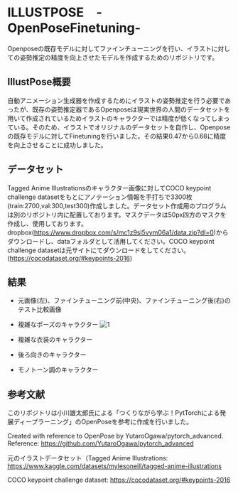 # ILLUSTPOSE　-OpenPoseFinetuning-
Openposeの既存モデルに対してファインチューニングを行い、イラストに対しての姿勢推定の精度を向上させたモデルを作成するためのリポジトリです。

## IllustPose概要
自動アニメーション生成器を作成するためにイラストの姿勢推定を行う必要であったが、既存の姿勢推定器であるOpenposeは現実世界の人間のデータセットを用いて作成されているためイラストのキャラクターでは精度が低くなってしまっている。そのため、イラストでオリジナルのデータセットを自作し、Openposeの既存モデルに対してFinetuningを行いました。その結果0.47から0.68に精度を向上させることに成功しました。

## データセット
Tagged Anime Illustrationsのキャラクター画像に対してCOCO keypoint challenge datasetをもとにアノテーション情報を手打ちで3300枚(train:2700,val:300,test300)作成しました。データセット作成用のプログラムは別のリポジトリ内に配置しております。マスクデータは50px四方のマスクを作成し、使用しております。dropbox(<https://www.dropbox.com/s/mc1z9sl5vym06a1/data.zip?dl=0>)からダウンロードし、dataフォルダとして活用してください。COCO keypoint challenge datasetは元サイトにてダウンロードをしてください。(<https://cocodataset.org/#keypoints-2016>)

## 結果
* 元画像(左)、ファインチューニング前(中央)、ファインチューニング後(右)のテスト比較画像
* 複雑なポーズのキャラクター
![1](https://user-images.githubusercontent.com/105159848/168654651-ff4eb521-a6b9-436b-86c0-1fe5f8aabeab.png)

* 複雑な衣装のキャラクター
* 後ろ向きのキャラクター
* モノトーン調のキャラクター

## 参考文献
このリポジトリは小川雄太郎氏による「つくりながら学ぶ！PytTorchによる発展ディープラーニング」のOpenPoseを参考に作成を行いました。

Created with reference to OpenPose by YutaroOgawa/pytorch_advanced. Reference: https://github.com/YutaroOgawa/pytorch_advanced

元のイラストデータセット（Tagged Anime Illustrations: 
https://www.kaggle.com/datasets/mylesoneill/tagged-anime-illustrations

COCO keypoint challenge dataset: 
https://cocodataset.org/#keypoints-2016
